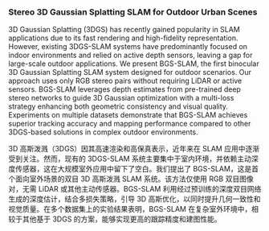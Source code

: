 ### Stereo 3D Gaussian Splatting SLAM for Outdoor Urban Scenes

3D Gaussian Splatting (3DGS) has recently gained popularity in SLAM applications due to its fast rendering and high-fidelity representation. However, existing 3DGS-SLAM systems have predominantly focused on indoor environments and relied on active depth sensors, leaving a gap for large-scale outdoor applications. We present BGS-SLAM, the first binocular 3D Gaussian Splatting SLAM system designed for outdoor scenarios. Our approach uses only RGB stereo pairs without requiring LiDAR or active sensors. BGS-SLAM leverages depth estimates from pre-trained deep stereo networks to guide 3D Gaussian optimization with a multi-loss strategy enhancing both geometric consistency and visual quality. Experiments on multiple datasets demonstrate that BGS-SLAM achieves superior tracking accuracy and mapping performance compared to other 3DGS-based solutions in complex outdoor environments.

3D 高斯泼溅（3DGS）因其高速渲染和高保真表示，近年来在 SLAM 应用中逐渐受到关注。然而，现有的 3DGS-SLAM 系统主要集中于室内环境，并依赖主动深度传感器，这在大规模室外应用中留下了空白。我们提出了 BGS-SLAM，这是首个面向室外场景的双目 3D 高斯泼溅 SLAM 系统。该方法仅使用 RGB 双目图像对，无需 LiDAR 或其他主动传感器。BGS-SLAM 利用经过预训练的深度双目网络生成的深度估计，结合多损失策略，引导 3D 高斯优化，以同时提升几何一致性和视觉质量。在多个数据集上的实验结果表明，BGS-SLAM 在复杂室外环境中，相较于其他基于 3DGS 的方案，能够实现更高的跟踪精度和建图性能。

